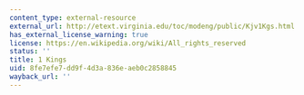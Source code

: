 ```yaml
---
content_type: external-resource
external_url: http://etext.virginia.edu/toc/modeng/public/Kjv1Kgs.html
has_external_license_warning: true
license: https://en.wikipedia.org/wiki/All_rights_reserved
status: ''
title: 1 Kings
uid: 8fe7efe7-dd9f-4d3a-836e-aeb0c2858845
wayback_url: ''
---
```

